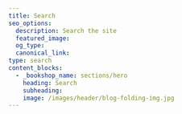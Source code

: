 ```yaml
---
title: Search
seo_options:
  description: Search the site
  featured_image:
  og_type: 
  canonical_link:
type: search
content_blocks:
  - _bookshop_name: sections/hero
    heading: Search
    subheading:
    image: /images/header/blog-folding-img.jpg
---
```

